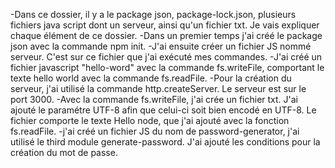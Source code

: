 -Dans ce dossier, il y a le package json, package-lock.json, plusieurs fichiers java script dont un serveur, ainsi qu'un fichier txt. Je vais expliquer chaque élément de ce dossier. -Dans un premier temps j'ai créé le package json avec la commande npm init. -J'ai ensuite créer un fichier JS nommé serveur. C'est sur ce fichier que j'ai exécuté mes commandes. -J'ai créé un fichier javascript "hello-word" avec la commande fs.writeFile, comportant le texte hello world avec la commande fs.readFile. -Pour la création du serveur, j'ai utilisé la commande http.createServer. Le serveur est sur le port 3000. -Avec la commande fs.writeFile, j'ai crée un fichier txt. J'ai ajouté le paramétre UTF-8 afin que celui-ci soit bien encodé en UTF-8. Le fichier comporte le texte Hello node, que j'ai ajouté avec la fonction fs.readFile. -j'ai créé un fichier JS du nom de password-generator, j'ai utilisé le third module generate-password. J'ai ajouté les conditions pour la création du mot de passe.
